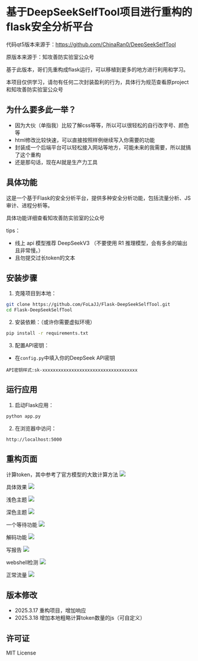 # 基于DeepSeekSelfTool项目进行重构的flask安全分析平台

代码qt5版本来源于：https://github.com/ChinaRan0/DeepSeekSelfTool

原版本来源于：知攻善防实验室公众号

基于此版本，哥们先重构成flask运行，可以移植到更多的地方进行利用和学习。

本项目仅供学习，请勿有任何二次封装盈利的行为，具体行为规范查看原project和知攻善防实验室公众号

## 为什么要多此一举？
- 因为大伙（单指我）比较了解css等等，所以可以很轻松的自行改字号、颜色等
- html修改比较快速，可以直接按照样例继续写入你需要的功能
- 封装成一个后端平台可以轻松接入网站等地方，可能未来的我需要，所以就搞了这个重构
- 还是那句话，现在AI就是生产力工具


## 具体功能
这是一个基于Flask的安全分析平台，提供多种安全分析功能，包括流量分析、JS审计、进程分析等。

具体功能详细查看知攻善防实验室的公众号

tips：
- 线上 api 模型推荐 DeepSeekV3 （不要使用 R1 推理模型，会有多余的输出且非常慢。）
- 且勿提交过长token的文本
## 安装步骤

1. 克隆项目到本地：
```bash
git clone https://github.com/FoLaJJ/Flask-DeepSeekSelfTool.git
cd Flask-DeepSeekSelfTool
```


2. 安装依赖：（或许你需要虚拟环境）
```bash
pip install -r requirements.txt
```

3. 配置API密钥：
- 在`config.py`中填入你的DeepSeek API密钥
```text
API密钥样式:sk-xxxxxxxxxxxxxxxxxxxxxxxxxxxxxxxxxxxx
```

## 运行应用

1. 启动Flask应用：
```bash
python app.py
```

2. 在浏览器中访问：
```
http://localhost:5000
```

## 重构页面
计算token，其中参考了官方模型的大致计算方法
![](MD-PNG/官方模型token用量计算.png)

具体效果
![](MD-PNG/token计算演示.png)

浅色主题
![](MD-PNG/浅色主题.png)

深色主题
![](MD-PNG/深色主题.png)

一个等待功能
![](MD-PNG/等待环节.png)

解码功能
![](MD-PNG/解码功能.png)

写报告
![](MD-PNG/写报告.png)

webshell检测
![](MD-PNG/webshell.png)

正常流量
![](MD-PNG/正常流量.png)



## 版本修改
- 2025.3.17 重构项目，增加响应
- 2025.3.18 增加本地粗略计算token数量的js（可自定义）
## 许可证

MIT License